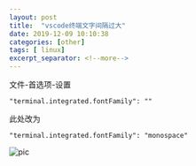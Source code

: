 ```yaml
---
layout: post
title:  "vscode终端文字间隔过大"
date: 2019-12-09 10:10:38
categories: [other]
tags: [ linux]
excerpt_separator: <!--more-->
---
```


文件-首选项-设置

`"terminal.integrated.fontFamily": ""`

此处改为

`"terminal.integrated.fontFamily": "monospace"`

![pic](/images/992532-20180324222138671-855622636.png)
